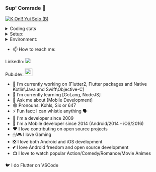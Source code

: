 ### Sup' Comrade 👋

[![K On!! Yui Solo (B)](https://img.youtube.com/vi/qJ3x0JOkFhk/0.jpg)](https://www.youtube.com/watch?v=qJ3x0JOkFhk)

<details> <summary> Coding stats </summary>
        <table> 
                <img src="https://github-readme-stats.vercel.app/api/top-langs/?username=KohlsAdrian&hide=html&layout=compact&&bg_color=30,e96443,904e95&title_color=fff&text_color=fff" width="400px">
        </table>
</details>

<details> <summary> Setup: </summary>

        MacBook Pro 2020: 
                (1TB/16GB) - Core i5 - Latest Stable OS

        iPhone 6s:
                (16GB/2GB) - Latest Stable OS

        iPad Pro 2021: 
                120Hz - (128GB/8GB) - M1 - Latest Stable OS

        Samsung 32":
                60Hz - HDMI - (1920x1080)
        
        ASUS 24":
                144hz - HDMI - (1920x1080)
        
        Mouse:
                HyperX - PULSEFIRE DART
        
        Keyboard:
                Apple Magic Keyboard 2 (Phisycal: Spanish Layout/Digital: U.S. International - PC)
        
        Headphones:     
                SONY - WH 1000XM4
        
</details>

<details> <summary> Environment: </summary>
        
       VSCode: 
                Latest Stable
                
       XCode:
                (Swift/Objective-C) Latest Stable
                
       Android Studio:
                Latest Stable,
                Kotlin Latest Stable
                
       Flutter: 
                Latest Stable, 
                Latest Master, 
                terminal: flutter, flutter_master
                
       Dart: 
                Latest Stable
                
       Homebrew:
                Latest Stable
                
       Cocoapods: 
                Latest Stable
        
</details>

- 📫 How to reach me: 

LinkedIn: <a href="http://linkedin.com/in/adriankohls/"><img src="https://github.com/paulrobertlloyd/socialmediaicons/blob/main/linkedin-24x24.png"></img></a> 

Pub.dev: <a href="https://pub.dev/publishers/adriankohls.app/packages"><img src="https://avatars.githubusercontent.com/u/1609975?s=200&v=4" width="24"></img></a> 

 
- 🔭 I’m currently working on [Flutter2, Flutter packages and Native Kotlin\Java and Swift\Objective-C]
- 🌱 I’m currently learning [GoLang, NodeJS]
- 💬 Ask me about [Mobile Development]
- 😄 Pronouns: Kohls, Six or 647
- ⚡ Fun fact: I can whistle anything 🗣
- 🤖 I'm a developer since 2009
- 📲 I'm a Mobile developer since 2014 (Android/2014 - iOS/2016)
- ❤️ I love contributing on open source projects
- 🖱/🎮 I love Gaming
- ❎ I love both Android and iOS development
- 💕 I love Android freedom and open source development
- 📺 I love to watch popular Action/Comedy/Romance/Movie Animes

🐦 I do Flutter on VSCode
